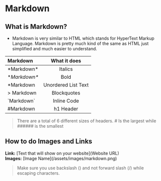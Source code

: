 # Markdown 
## What is Markdown?
* Markdown is very similar to HTML which stands for HyperText Markup Language. Markdown is pretty much kind of the same as HTML just simplified and much easier to understand. 

|      Markdown      |    What it does     |
|:-------------------|:-------------------:|
|    \*Markdown\*    |       Italics       |
|   \**Markdown\**   |        Bold         | 
|    \*Markdown      | Unordered List Text |
|   \> Markdown      |     Blockquotes     |
|    \`Markdown\`    |     Inline Code     |
|    \#Markdown      |       h1 Header     |

> There are a total of 6 different sizes of headers. # Is the largest while ###### is the smallest

## How to do Images and Links
 **Link:** \[Text that will show on your website](Website URL)\
 **Images:** \[Image Name](/assets/images/markdown.png)

> Make sure you use backslash (\) and not forward slash (/) while escaping characters. 
